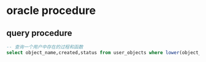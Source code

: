 # oracle procedure
## query procedure
``` sql
-- 查询一个用户中存在的过程和函数
select object_name,created,status from user_objects where lower(object_type) in ('procedure');  
```